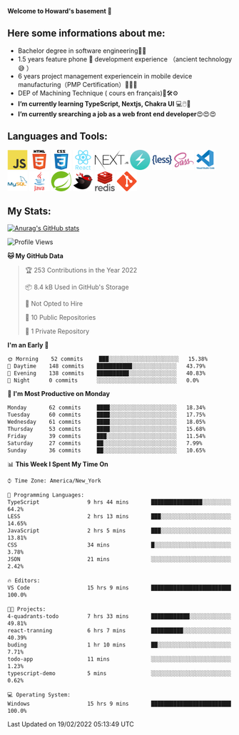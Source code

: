 **Welcome to Howard's basement  👋**
<!--
**howardding2000/howardding2000** is a ✨ _special_ ✨ repository because its `README.md` (this file) appears on your GitHub profile.

Here are some ideas to get you started: -->

**Here some informations about me:**  
---
- Bachelor degree in software engineering:man_student:
- 1.5 years feature phone :iphone: development experience （ancient technology :sweat_smile:	）
- 6 years project management experiencein in mobile device manufacturing（PMP Certification）:briefcase::necktie::pencil:
- DEP of Machining Technique ( cours en français):toolbox::hammer_and_wrench::gear:
- __I’m currently learning TypeScript, Nextjs, Chakra UI__ :computer::computer_mouse::muscle:
- __I’m currently srearching a job as a web front end developer__:heart_eyes::heart_eyes::heart_eyes:

**Languages and Tools:**  
---
<div>  
<a href="#"><img height="45" src="./assets/icons/javascript.svg" alt="java script"></a>
<a href="#"><img height="45" src="./assets/icons/html5.svg" alt="html5"></a>
<a href="#"><img height="45" src="./assets/icons/css3.svg" alt="CSS3"></a>
<a href="#"><img height="45" src="./assets/icons/react.svg" alt="React"></a>
<a href="#"><img height="45" src="./assets/icons/nextjs.svg" alt="Nextjs"></a>
<a href="#"><img height="45" src="./assets/icons/logo-chakra-400x400.jpg" alt="Chakra UI"></a>
<!--<a href="#"><img height="45" src="./assets/icons/bootstrap.svg" alt="Bootstrap"></a>-->
<a href="#"><img height="45" src="./assets/icons/less.svg" alt="LESS"></a>
<a href="#"><img height="45" src="./assets/icons/sass.svg" alt="SASS"></a>
<a href="#"><img height="45" src="./assets/icons/vscode.svg" alt="vscode"></a>
<a href="#"><img height="45" src="./assets/icons/mysql.svg" alt="MySQL"></a>
<a href="#"><img height="45" src="./assets/icons/java.svg" alt="JAVA"></a>
<a href="#"><img height="45" src="./assets/icons/spring.svg" alt="SpringBoot 2"></a>
<a href="#"><img height="45" src="./assets/icons/mybatis.svg" alt="MyBatis"></a>
<a href="#"><img height="45" src="./assets/icons/redis.svg" alt="Redis"></a>
<a href="#"><img height="45" src="./assets/icons/git.svg" alt="git"></a>
<!--<a href="#"><img height="45" src="./assets/icons/docker.svg" alt="docker"></a>-->
<!--<a href="#"><img height="45" src="./assets/icons/bash.svg" alt="bash"></a>-->
<!--<a href="#"><img height="45" src="./assets/icons/linux.svg" alt="Linux"></a>-->
</div>

**My Stats:**  
---
[![Anurag's GitHub stats](https://github-readme-stats.vercel.app/api?username=howardding2000&show_icons=true&theme=default)](#)

<!--START_SECTION:waka-->
![Profile Views](http://img.shields.io/badge/Profile%20Views-142-blue)

**🐱 My GitHub Data** 

> 🏆 253 Contributions in the Year 2022
 > 
> 📦 8.4 kB Used in GitHub's Storage 
 > 
> 🚫 Not Opted to Hire
 > 
> 📜 10 Public Repositories 
 > 
> 🔑 1 Private Repository 
 > 
**I'm an Early 🐤** 

```text
🌞 Morning    52 commits     ███░░░░░░░░░░░░░░░░░░░░░░   15.38% 
🌆 Daytime    148 commits    ███████████░░░░░░░░░░░░░░   43.79% 
🌃 Evening    138 commits    ██████████░░░░░░░░░░░░░░░   40.83% 
🌙 Night      0 commits      ░░░░░░░░░░░░░░░░░░░░░░░░░   0.0%

```
📅 **I'm Most Productive on Monday** 

```text
Monday       62 commits     ████░░░░░░░░░░░░░░░░░░░░░   18.34% 
Tuesday      60 commits     ████░░░░░░░░░░░░░░░░░░░░░   17.75% 
Wednesday    61 commits     ████░░░░░░░░░░░░░░░░░░░░░   18.05% 
Thursday     53 commits     ████░░░░░░░░░░░░░░░░░░░░░   15.68% 
Friday       39 commits     ███░░░░░░░░░░░░░░░░░░░░░░   11.54% 
Saturday     27 commits     ██░░░░░░░░░░░░░░░░░░░░░░░   7.99% 
Sunday       36 commits     ██░░░░░░░░░░░░░░░░░░░░░░░   10.65%

```


📊 **This Week I Spent My Time On** 

```text
⌚︎ Time Zone: America/New_York

💬 Programming Languages: 
TypeScript               9 hrs 44 mins       ████████████████░░░░░░░░░   64.2% 
LESS                     2 hrs 13 mins       ███░░░░░░░░░░░░░░░░░░░░░░   14.65% 
JavaScript               2 hrs 5 mins        ███░░░░░░░░░░░░░░░░░░░░░░   13.81% 
CSS                      34 mins             █░░░░░░░░░░░░░░░░░░░░░░░░   3.78% 
JSON                     21 mins             ░░░░░░░░░░░░░░░░░░░░░░░░░   2.42%

🔥 Editors: 
VS Code                  15 hrs 9 mins       █████████████████████████   100.0%

🐱‍💻 Projects: 
4-quadrants-todo         7 hrs 33 mins       ████████████░░░░░░░░░░░░░   49.81% 
react-tranning           6 hrs 7 mins        ██████████░░░░░░░░░░░░░░░   40.39% 
buding                   1 hr 10 mins        ██░░░░░░░░░░░░░░░░░░░░░░░   7.71% 
todo-app                 11 mins             ░░░░░░░░░░░░░░░░░░░░░░░░░   1.23% 
typescript-demo          5 mins              ░░░░░░░░░░░░░░░░░░░░░░░░░   0.62%

💻 Operating System: 
Windows                  15 hrs 9 mins       █████████████████████████   100.0%

```


 Last Updated on 19/02/2022 05:13:49 UTC
<!--END_SECTION:waka-->

<!-- need to replace the icon sources
<img height="40" src="https://cdn.jsdelivr.net/gh/devicons/devicon/icons/spring/spring-original-wordmark.svg" alt="SpringBoot 2">

[![Top Langs](https://github-readme-stats.vercel.app/api/top-langs/?username=howardding2000&layout=compact)](#)

- 👯 I’m looking to collaborate on ...
- 🤔 I’m looking for help with ...
- 💬 Ask me about ...
- 📫 How to reach me: ...
- 😄 Pronouns: ...
- ⚡ Fun fact: ...
-->
